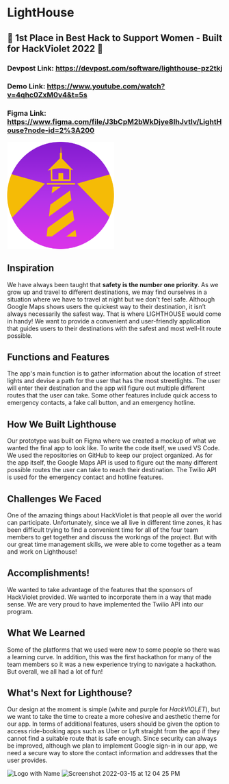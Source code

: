 # LightHouse

## :star2: 1st Place in Best Hack to Support Women - Built for HackViolet 2022 :star2:


### Devpost Link: https://devpost.com/software/lighthouse-pz2tkj

### Demo Link: https://www.youtube.com/watch?v=4qhc0ZxM0v4&t=5s

### Figma Link: https://www.figma.com/file/J3bCpM2bWkDjye8IhJvtIv/LightHouse?node-id=2%3A200

<img src="applogo.png" width="250">

## Inspiration
We have always been taught that **safety is the number one priority**. As we grow up and travel to different destinations, we may find ourselves in a situation where we have to travel at night but we don't feel safe. Although Google Maps shows users the quickest way to their destination, it isn’t always necessarily the safest way. That is where LIGHTHOUSE would come in handy! We want to provide a convenient and user-friendly application that guides users to their destinations with the safest and most well-lit route possible. 

## Functions and Features
The app's main function is to gather information about the location of street lights and devise a path for the user that has the most streetlights. The user will enter their destination and the app will figure out multiple different routes that the user can take. Some other features include quick access to emergency contacts, a fake call button, and an emergency hotline.

## How We Built Lighthouse
Our prototype was built on Figma where we created a mockup of what we wanted the final app to look like. To write the code itself, we used VS Code. We used the repositories on GitHub to keep our project organized. As for the app itself, the Google Maps API is used to figure out the many different possible routes the user can take to reach their destination. The Twilio API is used for the emergency contact and hotline features. 

## Challenges We Faced
One of the amazing things about HackViolet is that people all over the world can participate. Unfortunately, since we all live in different time zones, it has been difficult trying to find a convenient time for all of the four team members to get together and discuss the workings of the project. But with our great time management skills, we were able to come together as a team and work on Lighthouse!

## Accomplishments!
We wanted to take advantage of the features that the sponsors of HackViolet provided. We wanted to incorporate them in a way that made sense. We are very proud to have implemented the Twilio API into our program. 

## What We Learned
Some of the platforms that we used were new to some people so there was a learning curve. In addition, this was the first hackathon for many of the team members so it was a new experience trying to navigate a hackathon. But overall, we all had a lot of fun!

## What's Next for Lighthouse?
Our design at the moment is simple (white and purple for _HackVIOLET_), but we want to take the time to create a more cohesive and aesthetic theme for our app. In terms of additional features, users should be given the option to access ride-booking apps such as Uber or Lyft straight from the app if they cannot find a suitable route that is safe enough. Since security can always be improved, although we plan to implement Google sign-in in our app, we need a secure way to store the contact information and addresses that the user provides. 


<img width="667" alt="Logo with Name" src="https://user-images.githubusercontent.com/64074709/158320983-28473232-24e3-45f5-97b9-d4dca11aafc0.png">

<img width="677" alt="Screenshot 2022-03-15 at 12 04 25 PM" src="https://user-images.githubusercontent.com/64074709/158321048-ee1b030b-6532-48c8-84ac-b261fffdd66f.png">

